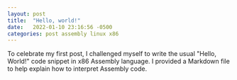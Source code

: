 ```yaml
---
layout: post
title:  "Hello, world!"
date:   2022-01-10 23:16:56 -0500
categories: post assembly linux x86
---
```

To celebrate my first post, I challenged myself to write the usual "Hello, World!" code snippet in x86 Assembly language. I provided a Markdown file to help explain how to interpret Assembly code.

<script src="https://gist.github.com/5cotts/6b079908aef52e1ad319e3e3ca157c6f.js"></script>
